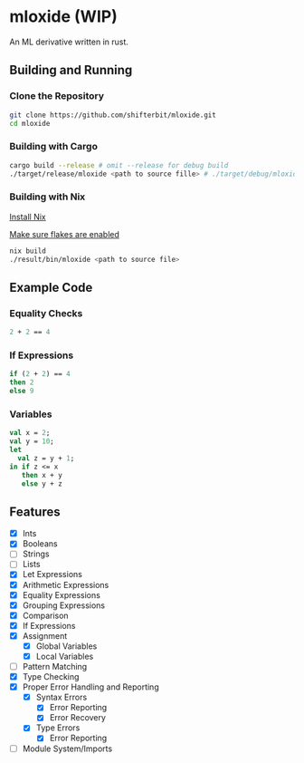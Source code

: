 # mloxide (WIP)
An ML derivative written in rust.

## Building and Running
### Clone the Repository
```bash
git clone https://github.com/shifterbit/mloxide.git
cd mloxide
```

### Building with Cargo
```bash
cargo build --release # omit --release for debug build
./target/release/mloxide <path to source fille> # ./target/debug/mloxide for debug builds
```

### Building with Nix
[Install Nix](https://nixos.org/download/)

[Make sure flakes are enabled](https://nixos.wiki/wiki/Flakes)

```bash
nix build
./result/bin/mloxide <path to source file>
```

## Example Code
### Equality Checks
```sml
2 + 2 == 4
```
### If Expressions
```sml
if (2 + 2) == 4 
then 2 
else 9
```
### Variables
```sml
val x = 2;
val y = 10;
let
  val z = y + 1;
in if z <= x
   then x + y
   else y + z
```

## Features
- [x] Ints
- [x] Booleans
- [ ] Strings
- [ ] Lists
- [x] Let Expressions
- [x] Arithmetic Expressions
- [x] Equality Expressions
- [x] Grouping Expressions
- [x] Comparison
- [x] If Expressions
- [x] Assignment
  - [x] Global Variables
  - [x] Local Variables 
- [ ] Pattern Matching
- [x] Type Checking
- [x] Proper Error Handling and Reporting
  - [x] Syntax Errors
	- [x] Error Reporting
	- [x] Error Recovery
  - [x] Type Errors
    - [x] Error Reporting
- [ ] Module System/Imports
